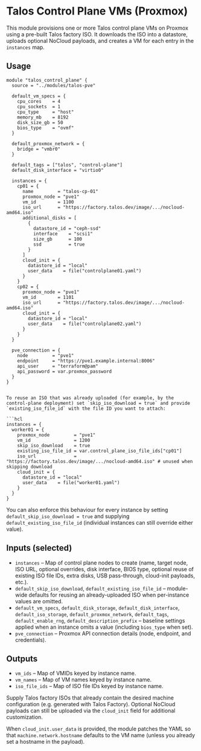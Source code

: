 # Talos Control Plane VMs (Proxmox)

This module provisions one or more Talos control plane VMs on Proxmox using a pre-built Talos factory ISO. It downloads the ISO into a datastore, uploads optional NoCloud payloads, and creates a VM for each entry in the `instances` map.

## Usage

```hcl
module "talos_control_plane" {
  source = "../modules/talos-pve"

  default_vm_specs = {
    cpu_cores    = 4
    cpu_sockets  = 1
    cpu_type     = "host"
    memory_mb    = 8192
    disk_size_gb = 50
    bios_type    = "ovmf"
  }

  default_proxmox_network = {
    bridge = "vmbr0"
  }

  default_tags = ["talos", "control-plane"]
  default_disk_interface = "virtio0"

  instances = {
    cp01 = {
      name         = "talos-cp-01"
      proxmox_node = "pve1"
      vm_id        = 1100
      iso_url      = "https://factory.talos.dev/image/.../nocloud-amd64.iso"
      additional_disks = [
        {
          datastore_id = "ceph-ssd"
          interface    = "scsi1"
          size_gb      = 100
          ssd          = true
        }
      ]
      cloud_init = {
        datastore_id = "local"
        user_data    = file("controlplane01.yaml")
      }
    }
    cp02 = {
      proxmox_node = "pve1"
      vm_id        = 1101
      iso_url      = "https://factory.talos.dev/image/.../nocloud-amd64.iso"
      cloud_init = {
        datastore_id = "local"
        user_data    = file("controlplane02.yaml")
      }
    }
  }

  pve_connection = {
    node         = "pve1"
    endpoint     = "https://pve1.example.internal:8006"
    api_user     = "terraform@pam"
    api_password = var.proxmox_password
  }
}
```

```

To reuse an ISO that was already uploaded (for example, by the control-plane deployment) set `skip_iso_download = true` and provide `existing_iso_file_id` with the file ID you want to attach:

```hcl
instances = {
  worker01 = {
    proxmox_node         = "pve1"
    vm_id                = 1200
    skip_iso_download    = true
    existing_iso_file_id = var.control_plane_iso_file_ids["cp01"]
    iso_url              = "https://factory.talos.dev/image/.../nocloud-amd64.iso" # unused when skipping download
    cloud_init = {
      datastore_id = "local"
      user_data    = file("worker01.yaml")
    }
  }
}
```

You can also enforce this behaviour for every instance by setting `default_skip_iso_download = true` and supplying `default_existing_iso_file_id` (individual instances can still override either value).

## Inputs (selected)

- `instances` – Map of control plane nodes to create (name, target node, ISO URL, optional overrides, disk interface, BIOS type, optional reuse of existing ISO file IDs, extra disks, USB pass-through, cloud-init payloads, etc.).
- `default_skip_iso_download`, `default_existing_iso_file_id` – module-wide defaults for reusing an already-uploaded ISO when per-instance values are omitted.
- `default_vm_specs`, `default_disk_storage`, `default_disk_interface`, `default_iso_storage`, `default_proxmox_network`, `default_tags`, `default_enable_rng`, `default_description_prefix` – baseline settings applied when an instance omits a value (including `bios_type` when set).
- `pve_connection` – Proxmox API connection details (node, endpoint, and credentials).

## Outputs

- `vm_ids` – Map of VMIDs keyed by instance name.
- `vm_names` – Map of VM names keyed by instance name.
- `iso_file_ids` – Map of ISO file IDs keyed by instance name.

Supply Talos factory ISOs that already contain the desired machine configuration (e.g. generated with Talos Factory). Optional NoCloud payloads can still be uploaded via the `cloud_init` field for additional customization.

When `cloud_init.user_data` is provided, the module patches the YAML so that `machine.network.hostname` defaults to the VM name (unless you already set a hostname in the payload).

